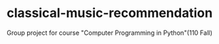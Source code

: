# classical-music-recommendation
Group project for course "Computer Programming in Python"(110 Fall)
